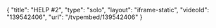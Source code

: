 {
    "title": "HELP #2",
    "type": "solo",
    "layout": "iframe-static",
    "videoId": "139542406",
    "url": "\/tvpembed\/139542406"
}